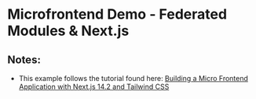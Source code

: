 # Microfrontend Demo - Federated Modules & Next.js

## Notes:

- This example follows the tutorial found here: [Building a Micro Frontend Application with Next.js 14.2 and Tailwind CSS](https://javascript.plainenglish.io/building-a-micro-frontend-application-with-next-js-14-2-and-tailwind-css-part-ii-e1f4ae10f6e9)
